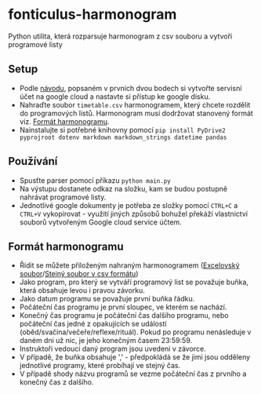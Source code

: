 # fonticulus-harmonogram
Python utilita, která rozparsuje harmonogram z csv souboru a vytvoří programové listy

## Setup
  - Podle [návodu](https://ericmjl.github.io/blog/2023/3/8/how-to-automate-the-creation-of-google-docs-with-python/), popsaném v prvních dvou bodech si vytvořte servisní účet na google cloud a nastavte si přístup ke google disku.
  - Nahraďte soubor `timetable.csv` harmonogramem, který chcete rozdělit do programových listů. Harmonogram musí dodržovat stanovený formát viz. [Formát harmonogramu](#Formát-harmonogramu).
  - Nainstalujte si potřebné knihovny pomocí `pip install PyDrive2 pyprojroot dotenv markdown markdown_strings datetime pandas`

## Používání
  - Spusťte parser pomocí příkazu `python main.py`
  - Na výstupu dostanete odkaz na složku, kam se budou postupně nahrávat programové listy.
  - Jednotlivé google dokumenty je potřeba ze složky pomocí `CTRL+C` a `CTRL+V` vykopírovat - využití jiných způsobů bohužel překáží vlastnictví souborů vytvořeným Google cloud service účtem.

## Formát harmonogramu
  - Řídit se můžete přiloženým nahraným harmonogramem ([Excelovský soubor](harmonogram-2023.xlsx)/[Stejný soubor v csv formátu](timetable.csv))
  - Jako program, pro který se vytváří programový list se považuje buňka, která obsahuje levou i pravou závorku.
  - Jako datum programu se považuje první buňka řádku.
  - Počáteční čas programu je první sloupec, ve kterém se nachází.
  - Konečný čas programu je počáteční čas dalšího programu, nebo počáteční čas jedné z opakujících se událostí (oběd/svačina/večeře/reflexe/rituál). Pokud po programu nenásleduje v daném dni už nic, je jeho konečným časem 23:59:59.
  - Instruktoři vedoucí daný program jsou uvedeni v závorce.
  - V případě, že buňka obsahuje ',' - předpokládá se že jimi jsou odděleny jednotlivé programy, které probíhají ve stejný čas.
  - V případě shody názvu programů se vezme počáteční čas z prvního a konečný čas z dalšího.